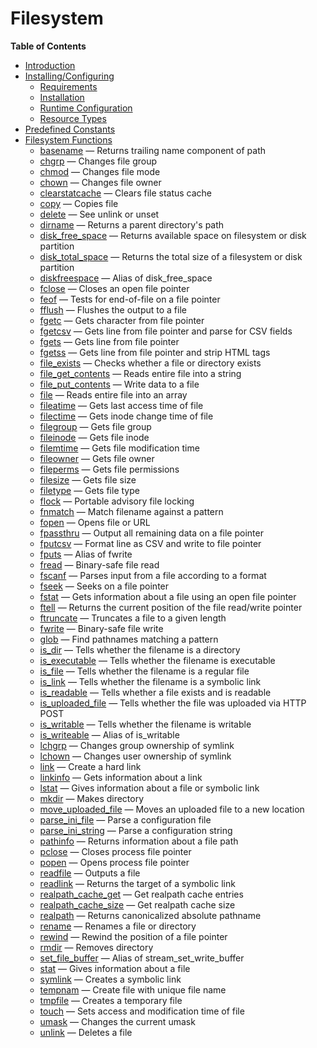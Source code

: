 Filesystem
==========

**Table of Contents**

-   [Introduction](/intro/filesystem.html)
-   [Installing/Configuring](/filesystem/setup.html)
    -   [Requirements](/filesystem/setup.html#Requirements)
    -   [Installation](/filesystem/setup.html#Installation)
    -   [Runtime
        Configuration](/filesystem/setup.html#Runtime%20Configuration)
    -   [Resource Types](/filesystem/setup.html#Resource%20Types)
-   [Predefined Constants](/filesystem/constants.html)
-   [Filesystem Functions](/ref/filesystem.html)
    -   [basename](/ref/filesystem.html#basename) — Returns trailing
        name component of path
    -   [chgrp](/ref/filesystem.html#chgrp) — Changes file group
    -   [chmod](/ref/filesystem.html#chmod) — Changes file mode
    -   [chown](/ref/filesystem.html#chown) — Changes file owner
    -   [clearstatcache](/ref/filesystem.html#clearstatcache) — Clears
        file status cache
    -   [copy](/ref/filesystem.html#copy) — Copies file
    -   [delete](/ref/filesystem.html#delete) — See unlink or unset
    -   [dirname](/ref/filesystem.html#dirname) — Returns a parent
        directory's path
    -   [disk\_free\_space](/ref/filesystem.html#disk_free_space) —
        Returns available space on filesystem or disk partition
    -   [disk\_total\_space](/ref/filesystem.html#disk_total_space) —
        Returns the total size of a filesystem or disk partition
    -   [diskfreespace](/ref/filesystem.html#diskfreespace) — Alias of
        disk\_free\_space
    -   [fclose](/ref/filesystem.html#fclose) — Closes an open file
        pointer
    -   [feof](/ref/filesystem.html#feof) — Tests for end-of-file on a
        file pointer
    -   [fflush](/ref/filesystem.html#fflush) — Flushes the output to a
        file
    -   [fgetc](/ref/filesystem.html#fgetc) — Gets character from file
        pointer
    -   [fgetcsv](/ref/filesystem.html#fgetcsv) — Gets line from file
        pointer and parse for CSV fields
    -   [fgets](/ref/filesystem.html#fgets) — Gets line from file
        pointer
    -   [fgetss](/ref/filesystem.html#fgetss) — Gets line from file
        pointer and strip HTML tags
    -   [file\_exists](/ref/filesystem.html#file_exists) — Checks
        whether a file or directory exists
    -   [file\_get\_contents](/ref/filesystem.html#file_get_contents) —
        Reads entire file into a string
    -   [file\_put\_contents](/ref/filesystem.html#file_put_contents) —
        Write data to a file
    -   [file](/ref/filesystem.html#file) — Reads entire file into an
        array
    -   [fileatime](/ref/filesystem.html#fileatime) — Gets last access
        time of file
    -   [filectime](/ref/filesystem.html#filectime) — Gets inode change
        time of file
    -   [filegroup](/ref/filesystem.html#filegroup) — Gets file group
    -   [fileinode](/ref/filesystem.html#fileinode) — Gets file inode
    -   [filemtime](/ref/filesystem.html#filemtime) — Gets file
        modification time
    -   [fileowner](/ref/filesystem.html#fileowner) — Gets file owner
    -   [fileperms](/ref/filesystem.html#fileperms) — Gets file
        permissions
    -   [filesize](/ref/filesystem.html#filesize) — Gets file size
    -   [filetype](/ref/filesystem.html#filetype) — Gets file type
    -   [flock](/ref/filesystem.html#flock) — Portable advisory file
        locking
    -   [fnmatch](/ref/filesystem.html#fnmatch) — Match filename against
        a pattern
    -   [fopen](/ref/filesystem.html#fopen) — Opens file or URL
    -   [fpassthru](/ref/filesystem.html#fpassthru) — Output all
        remaining data on a file pointer
    -   [fputcsv](/ref/filesystem.html#fputcsv) — Format line as CSV and
        write to file pointer
    -   [fputs](/ref/filesystem.html#fputs) — Alias of fwrite
    -   [fread](/ref/filesystem.html#fread) — Binary-safe file read
    -   [fscanf](/ref/filesystem.html#fscanf) — Parses input from a file
        according to a format
    -   [fseek](/ref/filesystem.html#fseek) — Seeks on a file pointer
    -   [fstat](/ref/filesystem.html#fstat) — Gets information about a
        file using an open file pointer
    -   [ftell](/ref/filesystem.html#ftell) — Returns the current
        position of the file read/write pointer
    -   [ftruncate](/ref/filesystem.html#ftruncate) — Truncates a file
        to a given length
    -   [fwrite](/ref/filesystem.html#fwrite) — Binary-safe file write
    -   [glob](/ref/filesystem.html#glob) — Find pathnames matching a
        pattern
    -   [is\_dir](/ref/filesystem.html#is_dir) — Tells whether the
        filename is a directory
    -   [is\_executable](/ref/filesystem.html#is_executable) — Tells
        whether the filename is executable
    -   [is\_file](/ref/filesystem.html#is_file) — Tells whether the
        filename is a regular file
    -   [is\_link](/ref/filesystem.html#is_link) — Tells whether the
        filename is a symbolic link
    -   [is\_readable](/ref/filesystem.html#is_readable) — Tells whether
        a file exists and is readable
    -   [is\_uploaded\_file](/ref/filesystem.html#is_uploaded_file) —
        Tells whether the file was uploaded via HTTP POST
    -   [is\_writable](/ref/filesystem.html#is_writable) — Tells whether
        the filename is writable
    -   [is\_writeable](/ref/filesystem.html#is_writeable) — Alias of
        is\_writable
    -   [lchgrp](/ref/filesystem.html#lchgrp) — Changes group ownership
        of symlink
    -   [lchown](/ref/filesystem.html#lchown) — Changes user ownership
        of symlink
    -   [link](/ref/filesystem.html#link) — Create a hard link
    -   [linkinfo](/ref/filesystem.html#linkinfo) — Gets information
        about a link
    -   [lstat](/ref/filesystem.html#lstat) — Gives information about a
        file or symbolic link
    -   [mkdir](/ref/filesystem.html#mkdir) — Makes directory
    -   [move\_uploaded\_file](/ref/filesystem.html#move_uploaded_file)
        — Moves an uploaded file to a new location
    -   [parse\_ini\_file](/ref/filesystem.html#parse_ini_file) — Parse
        a configuration file
    -   [parse\_ini\_string](/ref/filesystem.html#parse_ini_string) —
        Parse a configuration string
    -   [pathinfo](/ref/filesystem.html#pathinfo) — Returns information
        about a file path
    -   [pclose](/ref/filesystem.html#pclose) — Closes process file
        pointer
    -   [popen](/ref/filesystem.html#popen) — Opens process file pointer
    -   [readfile](/ref/filesystem.html#readfile) — Outputs a file
    -   [readlink](/ref/filesystem.html#readlink) — Returns the target
        of a symbolic link
    -   [realpath\_cache\_get](/ref/filesystem.html#realpath_cache_get)
        — Get realpath cache entries
    -   [realpath\_cache\_size](/ref/filesystem.html#realpath_cache_size)
        — Get realpath cache size
    -   [realpath](/ref/filesystem.html#realpath) — Returns
        canonicalized absolute pathname
    -   [rename](/ref/filesystem.html#rename) — Renames a file or
        directory
    -   [rewind](/ref/filesystem.html#rewind) — Rewind the position of a
        file pointer
    -   [rmdir](/ref/filesystem.html#rmdir) — Removes directory
    -   [set\_file\_buffer](/ref/filesystem.html#set_file_buffer) —
        Alias of stream\_set\_write\_buffer
    -   [stat](/ref/filesystem.html#stat) — Gives information about a
        file
    -   [symlink](/ref/filesystem.html#symlink) — Creates a symbolic
        link
    -   [tempnam](/ref/filesystem.html#tempnam) — Create file with
        unique file name
    -   [tmpfile](/ref/filesystem.html#tmpfile) — Creates a temporary
        file
    -   [touch](/ref/filesystem.html#touch) — Sets access and
        modification time of file
    -   [umask](/ref/filesystem.html#umask) — Changes the current umask
    -   [unlink](/ref/filesystem.html#unlink) — Deletes a file
